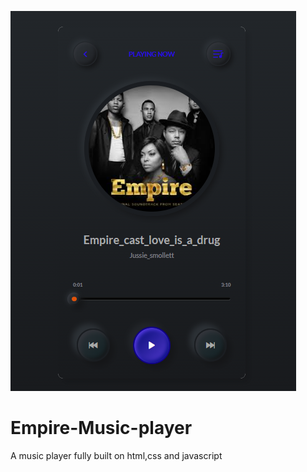 ![Project Preview](empire-interface.png)


# Empire-Music-player
A music player fully built on html,css and javascript
